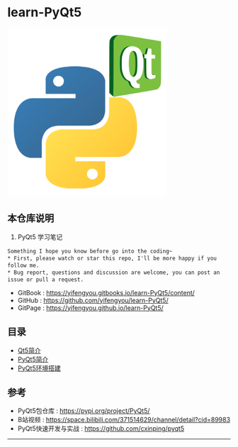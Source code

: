 # learn-PyQt5

![20191119_165651_93](image/20191119_165651_93.png)

## 本仓库说明

1. PyQt5 学习笔记

```
Something I hope you know before go into the coding~
* First, please watch or star this repo, I'll be more happy if you follow me.
* Bug report, questions and discussion are welcome, you can post an issue or pull a request.
```

* GitBook : <https://yifengyou.gitbooks.io/learn-PyQt5/content/>
* GitHub : <https://github.com/yifengyou/learn-PyQt5/>
* GitPage : <https://yifengyou.github.io/learn-PyQt5/>

## 目录

* [Qt5简介](docs/Qt5简介.md)
* [PyQt5简介](docs/PyQt5简介.md)
* [PyQt5环境搭建](docs/PyQt5环境搭建.md)

## 参考


* PyQt5包仓库 : <https://pypi.org/project/PyQt5/>
* B站视频 : <https://space.bilibili.com/371514629/channel/detail?cid=89983>
* PyQt5快速开发与实战 : <https://github.com/cxinping/pyqt5>

---
